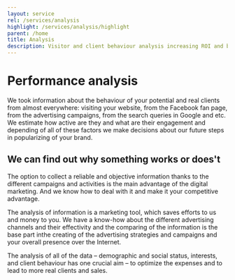 ```yaml
---
layout: service
rel: /services/analysis
highlight: /services/analysis/highlight
parent: /home
title: Analysis
description: Visitor and client behaviour analysis increasing ROI and brand engagement.
---
```

# Performance analysis
We took information about the behaviour of your potential and real clients from almost everywhere: visiting your website, from the Facebook fan page, from the advertising campaigns, from the search queries in Google and etc. We estimate how active are they and what are their engagement and depending of all of these factors we make decisions about our future steps in popularizing of your brand.

## We can find out why something works or does't

The option to collect a reliable and objective information thanks to the different campaigns and activities is the main advantage of the digital marketing. And we know how to deal with it and make it your competitive advantage.

The analysis of information is a marketing tool, which saves efforts to us and money to you.
We have a know-how about the different advertising channels and their effectivity and the comparing of the information is the base part inthe creating of the advertising strategies and campaigns and your overall presence over the Internet.

The analysis of all of the data – demographic and social status, interests, and client behaviour has one crucial aim – to optimize the expenses and to lead to more real clients and sales.
